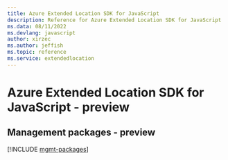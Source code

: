 ```yaml
---
title: Azure Extended Location SDK for JavaScript
description: Reference for Azure Extended Location SDK for JavaScript
ms.data: 08/11/2022
ms.devlang: javascript
author: xirzec
ms.author: jeffish
ms.topic: reference
ms.service: extendedlocation
---
```

# Azure Extended Location SDK for JavaScript - preview

## Management packages - preview
[!INCLUDE [mgmt-packages](extended-location-mgmt-index.md)]